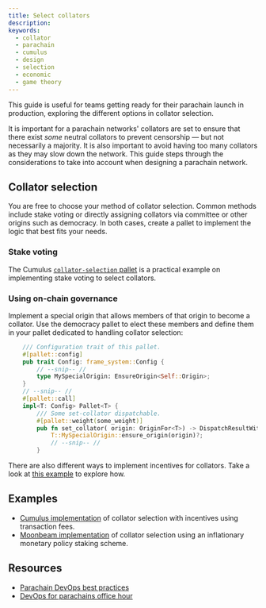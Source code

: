 ```yaml
---
title: Select collators
description:
keywords:
  - collator
  - parachain
  - cumulus
  - design
  - selection
  - economic
  - game theory
---
```


This guide is useful for teams getting ready for their parachain launch in production, exploring the different options in collator selection.

It is important for a parachain networks' collators are set to ensure that there exist _some_ neutral collators to prevent censorship &mdash; but not necessarily a majority.
It is also important to avoid having too many collators as they may slow down the network.
This guide steps through the considerations to take into account when designing a parachain network.

## Collator selection

You are free to choose your method of collator selection.
Common methods include stake voting or directly assigning collators via committee or other origins such as democracy.
In both cases, create a pallet to implement the logic that best fits your needs.

### Stake voting

The Cumulus [`collator-selection` pallet](https://github.com/paritytech/cumulus/blob/master/pallets/collator-selection/src/lib.rs) is a practical example on implementing stake voting to select collators.

### Using on-chain governance

Implement a special origin that allows members of that origin to become a collator. Use the
democracy pallet to elect these members and define them in your pallet dedicated to handling
collator selection:

```rust
    /// Configuration trait of this pallet.
	#[pallet::config]
	pub trait Config: frame_system::Config {
        // --snip-- //
        type MySpecialOrigin: EnsureOrigin<Self::Origin>;
    }
    // --snip-- //
    #[pallet::call]
	impl<T: Config> Pallet<T> {
		/// Some set-collator dispatchable.
		#[pallet::weight(some_weight)]
		pub fn set_collator( origin: OriginFor<T>) -> DispatchResultWithPostInfo {
            T::MySpecialOrigin::ensure_origin(origin)?;
            // --snip-- //
        }
```

There are also different ways to implement incentives for collators.
Take a look at [this example](https://github.com/PureStake/moonbeam/blob/master/pallets/parachain-staking/src/lib.rs) to explore how.

## Examples

- [Cumulus implementation](https://github.com/paritytech/cumulus/blob/master/pallets/collator-selection/src/lib.rs)
  of collator selection with incentives using transaction fees.
- [Moonbeam implementation](https://github.com/PureStake/moonbeam/blob/master/pallets/parachain-staking/src/lib.rs)
  of collator selection using an inflationary monetary policy staking scheme.

## Resources

- [Parachain DevOps best practices](https://gist.github.com/lovelaced/cddc1c7234b883ee37e71cf4a1d63cac)
- [DevOps for parachains office hour](https://drive.google.com/file/d/1-nQ_SI2XK6vxPQvORWuv68Yj0UDz5FrO/view)
